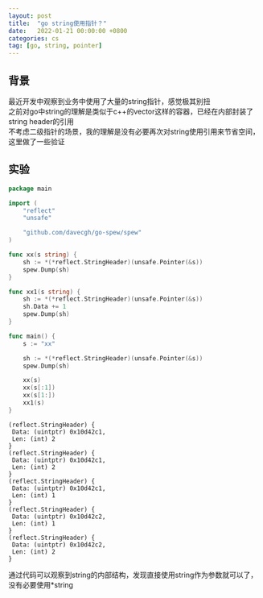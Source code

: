 ```yaml
---
layout: post
title:  "go string使用指针？"
date:   2022-01-21 00:00:00 +0800
categories: cs
tag: [go, string, pointer]
---
```


## 背景

最近开发中观察到业务中使用了大量的string指针，感觉极其别扭  
之前对go中string的理解是类似于c++的vector这样的容器，已经在内部封装了string header的引用  
不考虑二级指针的场景，我的理解是没有必要再次对string使用引用来节省空间，这里做了一些验证  

## 实验

```go
package main

import (
	"reflect"
	"unsafe"

	"github.com/davecgh/go-spew/spew"
)

func xx(s string) {
	sh := *(*reflect.StringHeader)(unsafe.Pointer(&s))
	spew.Dump(sh)
}

func xx1(s string) {
	sh := *(*reflect.StringHeader)(unsafe.Pointer(&s))
	sh.Data += 1
	spew.Dump(sh)
}

func main() {
	s := "xx"

	sh := *(*reflect.StringHeader)(unsafe.Pointer(&s))
	spew.Dump(sh)

	xx(s)
	xx(s[:1])
	xx(s[1:])
	xx1(s)
}
```

```
(reflect.StringHeader) {
 Data: (uintptr) 0x10d42c1,
 Len: (int) 2
}
(reflect.StringHeader) {
 Data: (uintptr) 0x10d42c1,
 Len: (int) 2
}
(reflect.StringHeader) {
 Data: (uintptr) 0x10d42c1,
 Len: (int) 1
}
(reflect.StringHeader) {
 Data: (uintptr) 0x10d42c2,
 Len: (int) 1
}
(reflect.StringHeader) {
 Data: (uintptr) 0x10d42c2,
 Len: (int) 2
}
```

通过代码可以观察到string的内部结构，发现直接使用string作为参数就可以了，没有必要使用*string  